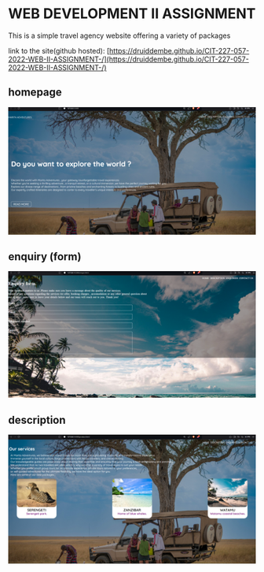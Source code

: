 # WEB DEVELOPMENT II ASSIGNMENT
This is a simple travel agency website offering a variety of packages  

link to the site(github hosted):
[https://druiddembe.github.io/CIT-227-057-2022-WEB-II-ASSIGNMENT-/](https://druiddembe.github.io/CIT-227-057-2022-WEB-II-ASSIGNMENT-/)

## homepage
!["this is the landing page](./homepage.png)

## enquiry (form)
!["this has the form](./enquiry.png)

## description
!["our services"](./description.png)
